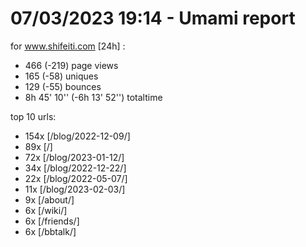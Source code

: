 # 07/03/2023 19:14 - Umami report
for www.shifeiti.com [24h] :

 - 466 (-219) page views
 - 165 (-58) uniques
 - 129 (-55) bounces
 - 8h 45' 10'' (-6h 13' 52'') totaltime


top 10 urls:
 - 154x [/blog/2022-12-09/]
 - 89x [/]
 - 72x [/blog/2023-01-12/]
 - 34x [/blog/2022-12-22/]
 - 22x [/blog/2022-05-07/]
 - 11x [/blog/2023-02-03/]
 - 9x [/about/]
 - 6x [/wiki/]
 - 6x [/friends/]
 - 6x [/bbtalk/]


